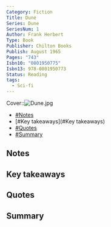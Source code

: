 ```yaml
---
Category: Fiction
Title: Dune
Series: Dune
SeriesNum: 1
Author: Frank Herbert
Type: Book
Publisher: Chilton Books
Publish: August 1965
Pages: "743"
Isbn10: "0801950775"
Isbn13: 978-0801950773
Status: Reading
tags:
  - Sci-fi
---
```



Cover::![Dune.jpg](Dune.jpg)


- [#Notes](#Notes)
- [#Key takeaways](#Key takeaways)
- [#Quotes](#Quotes)
- [#Summary](#Summary)

  

  

## Notes

## Key takeaways

## Quotes

## Summary






